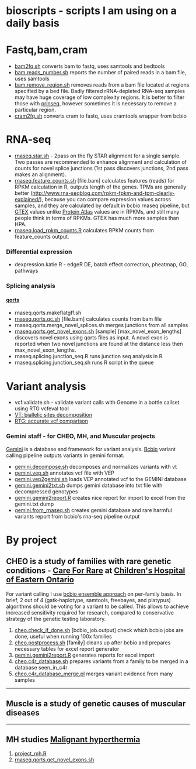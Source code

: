 # bioscripts - scripts I am using on a daily basis

# Fastq,bam,cram

* [bam2fq.sh](../master/bam2fq.sh) converts bam to fastq, uses samtools and bedtools
* [bam.reads_number.sh](../master/bam.reads_number.sh) reports the number of paired reads in a bam file, uses samtools
* [bam.remove_region.sh](../master/bam.remove_region.sh) removes reads from a bam file located at regions specified by a bed file.
Badly filtered rRNA-depleted RNA-seq samples may have huge coverage of low complexity regions. 
It is better to filter those with [prinseq](http://http://prinseq.sourceforge.net/), however sometimes it is necessary to remove a particular region.
* [cram2fq.sh](../master/cram2fq.sh) converts cram to fastq, uses cramtools wrapper from bcbio

# RNA-seq

* [rnaseq.star.sh](../master/rnaseq.star.sh) - 2pass on the fly STAR alignment for a single sample. Two passes are recommended to enhance alignment and calculation of counts for novel splice junctions
(1st pass discovers junctions, 2nd pass makes an alignment).
* [rnaseq.feature_counts.sh](../master/rnaseq.feature_counts.sh) [file.bam] calculates features (reads) for RPKM calculation in R, outputs length of the genes. TPMs are generally better
(http://www.rna-seqblog.com/rpkm-fpkm-and-tpm-clearly-explained/), because you can compare expression values across samples, and they are calculated by default in bcbio rnaseq pipeline, 
but [GTEX](http://www.gtexportal.org) values unlike [Protein Atlas](http://www.proteinatlas.org/) values are in RPKMs, and still many people think in terms of RPKMs. GTEX has much more samples than HPA.
* [rnaseq.load_rpkm_counts.R](../master/rnaseq.load_rpkm_counts.R) calculates RPKM counts from feature_counts output.

### Differential expression

* dexpression.katie.R - edgeR DE, batch effect correction, pheatmap, GO, pathways

### Splicing analysis

#### [qorts](http://hartleys.github.io/QoRTs/index.html)
* rnaseq.qorts.makeflatgff.sh
* [rnaseq.qorts.qc.sh](../master/rnaseq.qorts.qc.sh) [file.bam] calculates counts from bam file
* rnaseq.qorts.merge_novel_splices.sh merges junctions from all samples
* [rnaseq.qorts.get_novel_exons.sh](../master/rnaseq.qorts.get_novel_exons.sh) [sample] [max_novel_exon_lengths] 
discovers novel exons using qorts files as input. A novel exon is reported when two novel junctions are found at the distance less then max_novel_exon_lengths.    
* rnaseq.splicing.junction_seq.R runs junction seq analysis in R
* rnaseq.splicing.junction_seq.sh runs R script in the queue

# Variant analysis

* vcf.validate.sh - validate variant calls with Genome in a bottle callset using RTG vcfeval tool
* [VT: biallelic sites decomposition](https://github.com/atks/vt)
* [RTG: accurate vcf comparison](https://github.com/RealTimeGenomics/rtg-tools)

### Gemini staff - for CHEO, MH, and Muscular projects

[Gemini](https://gemini.readthedocs.io/en/latest/) is a database and framework for variant analysis. [Bcbio](http://bcbio-nextgen.readthedocs.io/en/latest/)
variant calling pipeline outputs variants in gemini format.

* [gemini.decompose.sh](../master/gemini.decompose.sh) decomposes and normalizes variants with vt
* [gemini.vep.sh](../master/gemini.vep.sh) annotates vcf file with VEP
* [gemini.vep2gemini.sh](../master/gemini.vep2gemini.sh) loads VEP annotated vcf to the GEMINI database
* [gemini.gemini2txt.sh](../master/gemini.gemini2txt.sh) dumps gemini database into txt file with decompressed genotypes
* [gemini.gemini2report.R](../master/gemini.gemini2report.R) creates nice report for import to excel from the gemini.txt dump
* [gemini.from_rnaseq.sh](../master/gemini.from_rnaseq.sh) creates gemini database and rare harmful variants report from bcbio's rna-seq pipeline output

# By project

## CHEO is a study of families with rare genetic conditions - [Care For Rare](http://care4rare.ca/) at [Children's Hospital of Eastern Ontario](http://www.cheori.org/)
For variant calling I use [bcbio ensemble approach](https://bcbio-nextgen.readthedocs.io/en/latest/contents/configuration.html#ensemble-variant-calling)
on per-family basis.  In brief, 2 out of 4 (gatk-haplotype, samtools, freebayes, and platypus) algorithms should be voting for a variant to be called.
This allows to achieve increased sensitivity required for research, compared to conservative strategy of the genetic testing laboratory.

1. [cheo.check_if_done.sh](../master/cheo.check_if_done.sh) [bcbio_job.output] check which bcbio jobs are done, useful when running 100x families
2. [cheo.postprocess.sh](../master/cheo.postprocess.sh) [family] cleans up after bcbio and prepares necessary tables for excel report generator
3. [gemini.gemini2report.R](../master/gemini.gemini2report.R) generates reports for excel import 
4. [cheo.c4r_database.sh](../master/cheo.c4r_database.sh) prepares variants from a family to be merged in a database seen_in_c4r
5. [cheo.c4r_database_merge.pl](../master/cheo.c4r_database_merge.pl) merges variant evidence from many samples

---

## Muscle is a study of genetic causes of muscular diseases

---

## MH studies [Malignant hyperthermia](https://en.wikipedia.org/wiki/Malignant_hyperthermia)
1. [project_mh.R](../master/project_mh.R)
2. [rnaseq.qorts.get_novel_exons.sh](../master/rnaseq.qorts.get_novel_exons.sh)